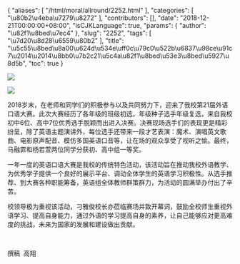 {
    "aliases": [
        "/html/moral/allround/2252.html"
    ],
    "categories": [
        "\u80b2\u4eba\u7279\u8272"
    ],
    "contributors": [],
    "date": "2018-12-21T00:00:00+08:00",
    "isCJKLanguage": true,
    "params": {
        "author": "\u82f1\u8bed\u7ec4"
    },
    "slug": "2252",
    "tags": [
        "\u7d20\u8d28\u6559\u80b2"
    ],
    "title": "\u5c55\u8bed\u8a00\u624d\u534e\uff0c\u79c0\u522b\u6837\u98ce\u91c7\u2014\u2014\u8bb0\u7b2c21\u5c4a\u82f1\u8bed\u53e3\u8bed\u5927\u8d5b",
    "toc": true
}

![](https://cdn.tfls.online/mirror/full/b7d8ead6ca86d0a5db7842c5ce6b58835e612f0f.jpg)




![](https://cdn.tfls.online/mirror/full/cd80306614447156b8684bdd88d65b1fff475100.jpg)





 2018岁末，在老师和同学们的积极参与以及共同努力下，迎来了我校第21届外语口语大赛。此次大赛经历了各年级的班级初选，年级种子选手年级复选，来自我校初中6位、高中7位优秀选手脱颖而出进入决赛。决赛现场选手们的表现更是精彩纷呈，除了英语主题演讲外，每位选手还带来一段才艺表演：魔术、演唱英文歌曲、电影原声配音、模仿多国英语口音等，让在场的观众享受了视听之愉。最终，马融霏和杨若萱两位同学分获初、高中组一等奖。




 一年一度的英语口语大赛是我校的传统特色活动，该活动旨在推动我校外语教学、为优秀学子提供一个良好的展示平台、调动全体学生的英语学习积极性。从选手推荐、到大赛各种职能筹备，英语组全体教师群策群力，为活动的圆满举办付出了辛苦。




 校领导极为重视该活动，刁雅俊校长亦莅临赛场并致开幕词，鼓励全校师生重视外语学习、提高自身能力，通过外语的学习提高自身的素养，让自己能够应对更高难度的挑战，未来为国家的发展和建设做出贡献。




  




 撰稿  高翔



